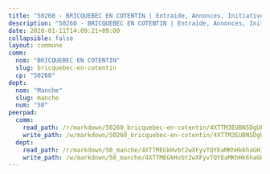 ```yaml
---
title: "50260 - BRICQUEBEC EN COTENTIN | Entraide, Annonces, Initiatives"
description: "50260 - BRICQUEBEC EN COTENTIN | Entraide, Annonces, Initiatives"
date: 2020-01-11T14:09:21+09:00
collapsible: false
layout: commune
comm:
  nom: "BRICQUEBEC EN COTENTIN"
  slug: bricquebec-en-cotentin
  cp: "50260"
dept:
  nom: "Manche"
  slug: manche
  num: "50"
peerpad:
  comm:
    read_path: /r/markdown/50260_bricquebec-en-cotentin/4XTTM3EUBN5DgUFK5puV6mhXJm5QcCKv29rxFkGoa3WDnpzRd
    write_path: /w/markdown/50260_bricquebec-en-cotentin/4XTTM3EUBN5DgUFK5puV6mhXJm5QcCKv29rxFkGoa3WDnpzRd-K3TgUXSweMCc4MneGAvhynMKUB8DTAnJHyB7aAWj86iXz5htwBSwTdhEaZ1s28QmgEFXWmtLkWtihQMVZsdf5Fci1gxYwwT6T74rkSNR1HWQpecw8YaNJ5Z36bds4dM8fdk2R2HD
  dept:
    read_path: /r/markdown/50_manche/4XTTMEGkHvbt2wXFyvTQYEaMKhHk6haGH1SzsRNevKgBDTuXr
    write_path: /w/markdown/50_manche/4XTTMEGkHvbt2wXFyvTQYEaMKhHk6haGH1SzsRNevKgBDTuXr-K3TgUSx1rwmRRLqHcTLLdo4dVfTRKvf94KKagmUFPevWSp2f9nuc6fJF25TtLArzK8teuQ5TvuAMqW38N2MYgT18hBoXtjmKX9WuSn2vkujmSJPp3gF4gsuMmfEM8Th4Ap94heFE
---
```


